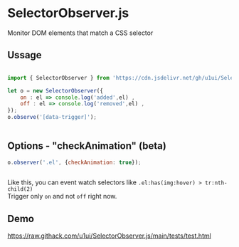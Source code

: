 # SelectorObserver.js

Monitor DOM elements that match a CSS selector

## Ussage

```javascript

import { SelectorObserver } from 'https://cdn.jsdelivr.net/gh/u1ui/SelectorObserver.js@x.x.x/SelectorObserver.min.js';

let o = new SelectorObserver({
    on : el => console.log('added',el) ,
    off : el => console.log('removed',el) ,
});
o.observe('[data-trigger]');
    
```

## Options - "checkAnimation" (beta)
    
```javascript
o.observer('.el', {checkAnimation: true});
    
```

Like this, you can event watch selectors like `.el:has(img:hover) > tr:nth-child(2)`  
Trigger only `on` and not `off` right now.

## Demo
https://raw.githack.com/u1ui/SelectorObserver.js/main/tests/test.html  
